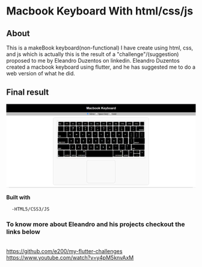 # **Macbook Keyboard With html/css/js**

## **About**

This is a makeBook keyboard(non-functional) I have create using html, css, and js which is actually this is the result of a "challenge"/(suggestion) proposed to me by Eleandro Duzentos on linkedin. Eleandro Duzentos created a macbook keyboard using flutter, and he has suggested me to do a web version of what he did. 

## **Final result**
![user-interface-screenshot](https://github.com/Matiastomas/mac-keyboard-html-css-js/blob/main/img/final-iu.PNG)

**Built with**
  ```
    -HTML5/CSS3/JS
```
### **To know more about Eleandro and his projects checkout the links below**
 </br>https://github.com/e200/my-flutter-challenges </br>
 https://www.youtube.com/watch?v=y4pM5knvAxM
 

